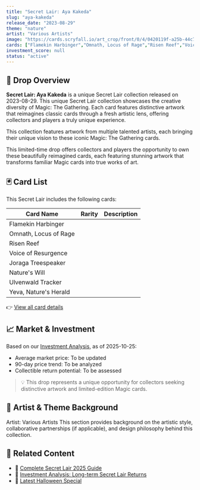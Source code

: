 ```yaml
---
title: "Secret Lair: Aya Kakeda"
slug: "aya-kakeda"
release_date: "2023-08-29"
theme: "nature"
artist: "Various Artists"
image: "https://cards.scryfall.io/art_crop/front/0/4/0420119f-a25b-44c7-b82f-51d05dfd94c5.jpg?1690593243"
cards: ["Flamekin Harbinger","Omnath, Locus of Rage","Risen Reef","Voice of Resurgence","Joraga Treespeaker","Nature's Will","Ulvenwald Tracker","Yeva, Nature's Herald"]
investment_score: null
status: "active"
---
```


## 💠 Drop Overview
**Secret Lair: Aya Kakeda** is a unique Secret Lair collection released on 2023-08-29. This unique Secret Lair collection showcases the creative diversity of Magic: The Gathering. Each card features distinctive artwork that reimagines classic cards through a fresh artistic lens, offering collectors and players a truly unique experience.

This collection features artwork from multiple talented artists, each bringing their unique vision to these iconic Magic: The Gathering cards.

This limited-time drop offers collectors and players the opportunity to own these beautifully reimagined cards, each featuring stunning artwork that transforms familiar Magic cards into true works of art.

## 🃏 Card List
This Secret Lair includes the following cards:

| Card Name | Rarity | Description |
|-----------|---------|-------------|
| Flamekin Harbinger |  |  |
| Omnath, Locus of Rage |  |  |
| Risen Reef |  |  |
| Voice of Resurgence |  |  |
| Joraga Treespeaker |  |  |
| Nature's Will |  |  |
| Ulvenwald Tracker |  |  |
| Yeva, Nature's Herald |  |  |

👉 [View all card details](/cards?drop=aya-kakeda)

## 📈 Market & Investment
Based on our [Investment Analysis](/investment/aya-kakeda), as of 2025-10-25:
- Average market price: To be updated
- 90-day price trend: To be analyzed
- Collectible return potential: To be assessed

> 💡 This drop represents a unique opportunity for collectors seeking distinctive artwork and limited-edition Magic cards.

## 🎨 Artist & Theme Background
Artist: Various Artists
This section provides background on the artistic style, collaborative partnerships (if applicable), and design philosophy behind this collection.

## 🔗 Related Content
- 📰 [Complete Secret Lair 2025 Guide](/news/secret-lair-2025-complete-guide)
- 💼 [Investment Analysis: Long-term Secret Lair Returns](/investment)
- 🎃 [Latest Halloween Special](/drops/secret-scare-superdrop-2025)